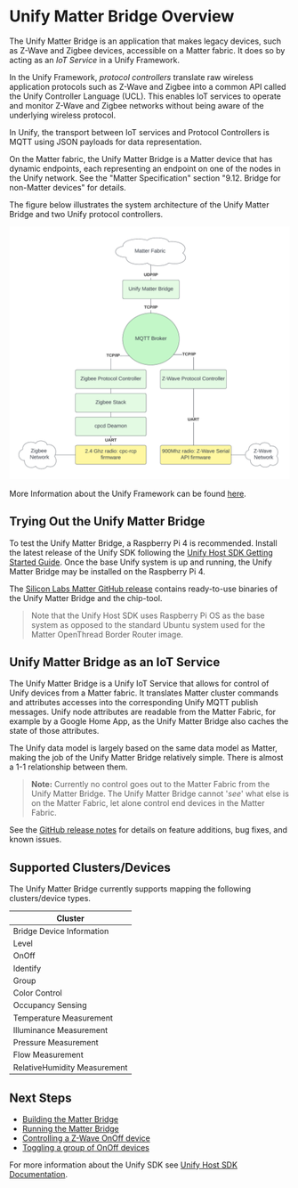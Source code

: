 # Unify Matter Bridge Overview

The Unify Matter Bridge is an application that makes legacy devices, such as Z-Wave and Zigbee devices, accessible on a Matter fabric. It does so by acting as an _IoT Service_ in a Unify Framework.

In the Unify Framework, _protocol controllers_ translate raw wireless application protocols such as Z-Wave and Zigbee into a common API called the Unify Controller Language (UCL). This enables IoT services to operate and monitor Z-Wave and Zigbee networks without being aware of the underlying wireless protocol.

In Unify, the transport between IoT services and Protocol Controllers is MQTT using JSON payloads for data representation.

On the Matter fabric, the Unify Matter Bridge is a Matter device that has dynamic endpoints, each representing an endpoint on one of the nodes in the Unify network. See the "Matter Specification" section "9.12. Bridge for non-Matter devices" for details.

The figure below illustrates the system architecture of the Unify Matter Bridge and two Unify protocol controllers.

![UnifyMatterBridgeSystem](./images/unify-matter-system.png)

More Information about the Unify Framework can be found [here](https://siliconlabs.github.io/UnifySDK/doc/UnifySDK.html).

## Trying Out the Unify Matter Bridge

To test the Unify Matter Bridge, a Raspberry Pi 4 is recommended. Install the latest release of the Unify SDK following the [Unify Host SDK Getting Started Guide](https://siliconlabs.github.io/UnifySDK/doc/getting_started.html). Once the base Unify system is up and running, the Unify Matter Bridge may be installed on the Raspberry Pi 4.

The [Silicon Labs Matter GitHub release](https://github.com/SiliconLabs/matter/releases) contains ready-to-use binaries of the Unify Matter Bridge and the chip-tool.

> Note that the Unify Host SDK uses Raspberry Pi OS as the base system as opposed to the standard Ubuntu system used for the Matter OpenThread Border Router image.

## Unify Matter Bridge as an IoT Service

The Unify Matter Bridge is a Unify IoT Service that allows for control of Unify devices from a Matter fabric. It translates Matter cluster commands and attributes accesses into the corresponding Unify MQTT publish messages. Unify node attributes are readable from the Matter Fabric, for example by a Google Home App, as the Unify Matter Bridge also caches the state of those attributes.

The Unify data model is largely based on the same data model as Matter, making the job of the Unify Matter Bridge relatively simple. There is almost a 1-1 relationship between them.

> **Note:** Currently no control goes out to the Matter Fabric from the Unify Matter Bridge. The Unify Matter Bridge cannot '_see_' what else is on the Matter Fabric, let alone control end devices in the Matter Fabric.

See the [GitHub release notes](https://github.com/SiliconLabs/matter/releases) for details on feature additions, bug fixes, and known issues.

## Supported Clusters/Devices

The Unify Matter Bridge currently supports mapping the following clusters/device types.

| Cluster                      |
| ---------------------------- |
| Bridge Device Information    |
| Level                        |
| OnOff                        |
| Identify                     |
| Group                        |
| Color Control                |
| Occupancy Sensing            |
| Temperature Measurement      |
| Illuminance Measurement      |
| Pressure Measurement         |
| Flow Measurement             |
| RelativeHumidity Measurement |

## Next Steps

- [Building the Matter Bridge](./readme-building.md)
- [Running the Matter Bridge](./readme-user.md#running-the-matter-bridge)
- [Controlling a Z-Wave OnOff device](./readme-user.md#toggle-an-onoff-device)
- [Toggling a group of OnOff devices](./readme-user.md#toggle-a-group-of-onoff-devices)

For more information about the Unify SDK see [Unify Host SDK Documentation](https://siliconlabs.github.io/UnifySDK/doc/UnifySDK.html).
